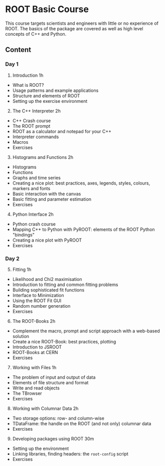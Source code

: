 # ROOT Basic Course

This course targets scientists and engineers with little or no experience of ROOT.
The basics of the package are covered as well as high level concepts of C++ and
Python.

## Content

### Day 1

1. Introduction 1h
 - What is ROOT?
 - Usage patterns and example applications
 - Structure and elements of ROOT
 - Setting up the exercise environment

2. The C++ Interpreter 2h
 - C++ Crash course
 - The ROOT prompt
 - ROOT as a calculator and notepad for your C++
 - Interpreter commands
 - Macros
 - Exercises

3. Histograms and Functions 2h
 - Histograms
 - Functions
 - Graphs and time series
 - Creating a nice plot: best practices, axes, legends, styles, colours, markers and fonts
 - Basic interaction with the canvas
 - Basic fitting and parameter estimation
 - Exercises

4. Python Interface 2h
 - Python crash course
 - Mapping C++ to Python with PyROOT: elements of the ROOT Python "bindings"
 - Creating a nice plot with PyROOT
 - Exercises

### Day 2

5. Fitting 1h
 - Likelihood and Chi2 maximisation
 - Introduction to fitting and common fitting problems
 - Building sophisticated fit functions
 - Interface to Minimization
 - Using the ROOT Fit GUI
 - Random number generation
 - Exercises

6. The ROOT-Books 2h
 - Complement the macro, prompt and script approach with a web-based solution
 - Create a nice ROOT-Book: best practices, plotting
 - Introduction to JSROOT
 - ROOT-Books at CERN
 - Exercises

7. Working with Files 1h
 - The problem of input and output of data
 - Elements of file structure and format
 - Write and read objects
 - The TBrowser
 - Exercises

8. Working with Columnar Data 2h
 - Two storage options: row- and column-wise
 - TDataFrame: the handle on the ROOT (and not only) columnar data
 - Exercises

9. Developing packages using ROOT 30m
 - Setting up the environment
 - Linking libraries, finding headers: the `root-config` script
 - Exercises
